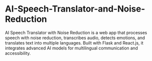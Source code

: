 # AI-Speech-Translator-and-Noise-Reduction
AI Speech Translator with Noise Reduction is a web app that processes speech with noise reduction, transcribes audio, detects emotions, and translates text into multiple languages. Built with Flask and React.js, it integrates advanced AI models for multilingual communication and accessibility.
